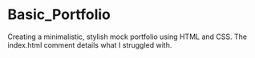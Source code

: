 # Basic_Portfolio
Creating a minimalistic, stylish mock portfolio using HTML and CSS. The index.html comment details what I struggled with.

